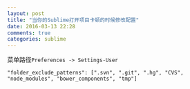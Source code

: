 ```yaml
---
layout: post
title: "当你的Sublime打开项目卡顿的时候修改配置"
date: 2016-03-13 22:28
comments: true
categories: sublime
---
```


菜单路径``Preferences -> Settings-User`` 

    "folder_exclude_patterns": [".svn", ".git", ".hg", "CVS", "node_modules", "bower_components", "tmp"]
